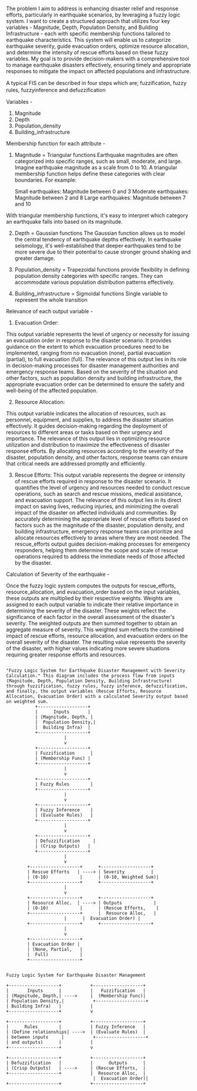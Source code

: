 The problem I aim to address is enhancing disaster relief and response efforts, particularly in earthquake scenarios, by leveraging a fuzzy logic system. I want to create a structured approach that utilizes four key variables - Magnitude, Depth, Population Density, and Building Infrastructure - each with specific membership functions tailored to earthquake characteristics. This system will enable us to categorize earthquake severity, guide evacuation orders, optimize resource allocation, and determine the intensity of rescue efforts based on these fuzzy variables. My goal is to provide decision-makers with a comprehensive tool to manage earthquake disasters effectively, ensuring timely and appropriate responses to mitigate the impact on affected populations and infrastructure.


A typical FIS can be described in four steps which are; fuzziﬁcation, fuzzy rules, fuzzyinference and defuzziﬁcation

Variables -

1) Magnitude
2) Depth
3) Population_density
4) Building_infrastructure

Membership function for each attribute -

1) Magnitude = Triangular functions
Earthquake magnitudes are often categorized into specific ranges, such as small, moderate, and large. Imagine earthquake magnitude as a scale from 0 to 10. A triangular membership function helps define these categories with clear boundaries. For example:

    Small earthquakes: Magnitude between 0 and 3
    Moderate earthquakes: Magnitude between 2 and 8
    Large earthquakes: Magnitude between 7 and 10

With triangular membership functions, it's easy to interpret which category an earthquake falls into based on its magnitude.


2) Depth = Gaussian functions
The Gaussian function allows us to model the central tendency of earthquake depths effectively. In earthquake seismology, it's well-established that deeper earthquakes tend to be more severe due to their potential to cause stronger ground shaking and greater damage.

3) Population_density = Trapezoidal functions provide flexibility in defining population density categories with specific ranges. They can accommodate various population distribution patterns effectively.

4) Building_infrastructure = Sigmoidal functions
Single variable to represent the whole transition

Relevance of each output variable -

1) Evacuation Order:

This output variable represents the level of urgency or necessity for issuing an evacuation order in response to the disaster scenario.
It provides guidance on the extent to which evacuation procedures need to be implemented, ranging from no evacuation (none), partial evacuation (partial), to full evacuation (full).
The relevance of this output lies in its role in decision-making processes for disaster management authorities and emergency response teams. Based on the severity of the situation and other factors, such as population density and building infrastructure, the appropriate evacuation order can be determined to ensure the safety and well-being of the affected population.

2) Resource Allocation:

This output variable indicates the allocation of resources, such as personnel, equipment, and supplies, to address the disaster situation effectively.
It guides decision-making regarding the deployment of resources to different areas or tasks based on their urgency and importance.
The relevance of this output lies in optimizing resource utilization and distribution to maximize the effectiveness of disaster response efforts. By allocating resources according to the severity of the disaster, population density, and other factors, response teams can ensure that critical needs are addressed promptly and efficiently.

3) Rescue Efforts:
This output variable represents the degree or intensity of rescue efforts required in response to the disaster scenario.
It quantifies the level of urgency and resources needed to conduct rescue operations, such as search and rescue missions, medical assistance, and evacuation support.
The relevance of this output lies in its direct impact on saving lives, reducing injuries, and minimizing the overall impact of the disaster on affected individuals and communities.
By accurately determining the appropriate level of rescue efforts based on factors such as the magnitude of the disaster, population density, and building infrastructure, emergency response teams can prioritize and allocate resources effectively to areas where they are most needed.
The rescue_efforts output guides decision-making processes for emergency responders, helping them determine the scope and scale of rescue operations required to address the immediate needs of those affected by the disaster.

Calculation of Severity of the earthquake -

Once the fuzzy logic system computes the outputs for rescue_efforts, resource_allocation, and evacuation_order based on the input variables, these outputs are multiplied by their respective weights.
Weights are assigned to each output variable to indicate their relative importance in determining the severity of the disaster. These weights reflect the significance of each factor in the overall assessment of the disaster's severity.
The weighted outputs are then summed together to obtain an aggregate measure of severity. This weighted sum reflects the combined impact of rescue efforts, resource allocation, and evacuation orders on the overall severity of the disaster.
The resulting value represents the severity of the disaster, with higher values indicating more severe situations requiring greater response efforts and resources.




```

"Fuzzy Logic System for Earthquake Disaster Management with Severity Calculation." This diagram includes the process flow from inputs (Magnitude, Depth, Population Density, Building Infrastructure) through fuzzification, fuzzy rules, fuzzy inference, defuzzification, and finally, the output variables (Rescue Efforts, Resource Allocation, Evacuation Order) with a calculated Severity output based on weighted sum.
           +-------------------+
           |      Inputs       |
           | (Magnitude, Depth, |
           |  Population Density,|
           |  Building Infra)  |
           +-------------------+
                      |
                      v
           +-------------------+
           | Fuzzification      |
           | (Membership Func) |
           +-------------------+
                      |
                      v
           +-------------------+
           | Fuzzy Rules        |
           +-------------------+
                      |
                      v
           +-------------------+
           | Fuzzy Inference    |
           | (Evaluate Rules)   |
           +-------------------+
                      |
                      v
           +-------------------+
           | Defuzzification     |
           | (Crisp Outputs)   |
           +-------------------+
                      |
                      v
        +-------------------+      +-------------------+
        | Rescue Efforts   | ----> | Severity          |
        | (0-10)            |      | (0-10, Weighted Sum)|
        +-------------------+      +-------------------+
                      |
                      v
        +-------------------+      +-------------------+
        | Resource Alloc.  | ----> | Outputs            |
        | (0-10)            |      | (Rescue Efforts,    |
        +-------------------+      |  Resource Alloc,   |
                      |      |  Evacuation Order) |
        +-------------------+      +-------------------+
                      |
                      v
        +-------------------+
        | Evacuation Order |
        | (None, Partial,   |
        |  Full)            |
        +-------------------+
```
```

Fuzzy Logic System for Earthquake Disaster Management

+-------------------+           +-------------------+
|       Inputs      |           |   Fuzzification   |
| (Magnitude, Depth,| ---->     |  (Membership Func)|
| Population Density,|           +-------------------+
| Building Infra)   |           |
+-------------------+           v
                                 
+-------------------+           +-------------------+
|      Rules        |           | Fuzzy Inference   |
| (Define relationships| ---->  | (Evaluate Rules)  |
| between inputs     |           +-------------------+
| and outputs)      |           |
+-------------------+           v
                                 
+-------------------+           +-------------------+
| Defuzzification   |           |      Outputs      |
| (Crisp Outputs)   | ---->     | (Rescue Efforts,  |
+-------------------+           |  Resource Alloc,  |
                                 |  Evacuation Order)|
+-------------------+           +-------------------+



